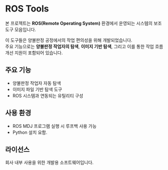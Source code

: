 # ROS Tools

본 프로젝트는 **ROS(Remote Operating System)** 환경에서 운영되는 시스템의 보조 도구 모음입니다.

이 도구들은 양불판정 공정에서의 작업 편의성을 위해 개발되었습니다.  
주요 기능으로는 **양불판정 작업자의 탐색**, **이미지 기반 탐색**, 그리고 이를 통한 작업 흐름 개선 지원이 포함되어 있습니다.

## 주요 기능
- 양불판정 작업자 자동 탐색
- 이미지 파일 기반 탐색 도구
- ROS 시스템과 연동되는 유틸리티 구성

## 사용 환경
- ROS MDJ 프로그램 실행 시 루프백 사용 가능
- Python 설치 요함.

## 라이선스
회사 내부 사용을 위한 개발용 소프트웨어입니다.
